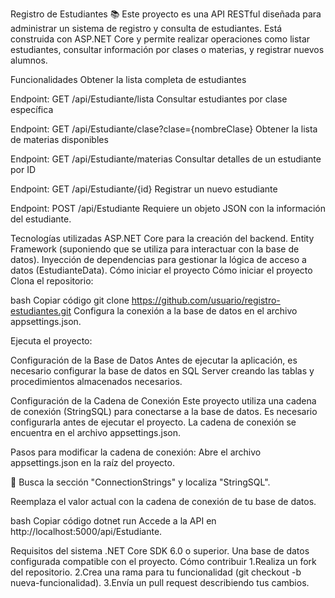 Registro de Estudiantes 📚
Este proyecto es una API RESTful diseñada para administrar un sistema de registro y consulta de estudiantes. 
Está construida con ASP.NET Core y permite realizar operaciones como listar estudiantes, 
consultar información por clases o materias, y registrar nuevos alumnos.

Funcionalidades
Obtener la lista completa de estudiantes

Endpoint: GET /api/Estudiante/lista
Consultar estudiantes por clase específica

Endpoint: GET /api/Estudiante/clase?clase={nombreClase}
Obtener la lista de materias disponibles

Endpoint: GET /api/Estudiante/materias
Consultar detalles de un estudiante por ID

Endpoint: GET /api/Estudiante/{id}
Registrar un nuevo estudiante

Endpoint: POST /api/Estudiante
Requiere un objeto JSON con la información del estudiante.

Tecnologías utilizadas
ASP.NET Core para la creación del backend.
Entity Framework (suponiendo que se utiliza para interactuar con la base de datos).
Inyección de dependencias para gestionar la lógica de acceso a datos (EstudianteData).
Cómo iniciar el proyecto
Cómo iniciar el proyecto
Clona el repositorio:

bash
Copiar código
git clone https://github.com/usuario/registro-estudiantes.git
Configura la conexión a la base de datos en el archivo appsettings.json.

Ejecuta el proyecto:

Configuración de la Base de Datos
Antes de ejecutar la aplicación, es necesario configurar la base de datos en SQL Server creando las tablas y procedimientos almacenados necesarios.

Configuración de la Cadena de Conexión
Este proyecto utiliza una cadena de conexión (StringSQL) para conectarse a la base de datos. Es necesario configurarla antes de ejecutar el proyecto. La cadena de conexión se encuentra en el archivo appsettings.json.

Pasos para modificar la cadena de conexión:
Abre el archivo appsettings.json en la raíz del proyecto.

👀 Busca la sección "ConnectionStrings" y localiza "StringSQL".

Reemplaza el valor actual con la cadena de conexión de tu base de datos.

bash
Copiar código
dotnet run
Accede a la API en http://localhost:5000/api/Estudiante.

Requisitos del sistema
.NET Core SDK 6.0 o superior.
Una base de datos configurada compatible con el proyecto.
Cómo contribuir
1.Realiza un fork del repositorio.
2.Crea una rama para tu funcionalidad (git checkout -b nueva-funcionalidad).
3.Envía un pull request describiendo tus cambios.
